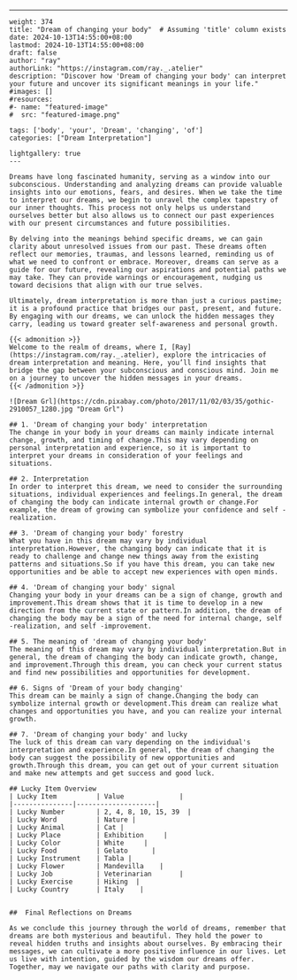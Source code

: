 ---
    weight: 374
    title: "Dream of changing your body"  # Assuming 'title' column exists
    date: 2024-10-13T14:55:00+08:00
    lastmod: 2024-10-13T14:55:00+08:00
    draft: false
    author: "ray"
    authorLink: "https://instagram.com/ray._.atelier"
    description: "Discover how 'Dream of changing your body' can interpret your future and uncover its significant meanings in your life."
    #images: []
    #resources:
    #- name: "featured-image"
    #  src: "featured-image.png"
    
    tags: ['body', 'your', 'Dream', 'changing', 'of']
    categories: ["Dream Interpretation"]
    
    lightgallery: true
    ---
    
    Dreams have long fascinated humanity, serving as a window into our subconscious. Understanding and analyzing dreams can provide valuable insights into our emotions, fears, and desires. When we take the time to interpret our dreams, we begin to unravel the complex tapestry of our inner thoughts. This process not only helps us understand ourselves better but also allows us to connect our past experiences with our present circumstances and future possibilities.
    
    By delving into the meanings behind specific dreams, we can gain clarity about unresolved issues from our past. These dreams often reflect our memories, traumas, and lessons learned, reminding us of what we need to confront or embrace. Moreover, dreams can serve as a guide for our future, revealing our aspirations and potential paths we may take. They can provide warnings or encouragement, nudging us toward decisions that align with our true selves.
    
    Ultimately, dream interpretation is more than just a curious pastime; it is a profound practice that bridges our past, present, and future. By engaging with our dreams, we can unlock the hidden messages they carry, leading us toward greater self-awareness and personal growth.
    
    {{< admonition >}}
    Welcome to the realm of dreams, where I, [Ray](https://instagram.com/ray._.atelier), explore the intricacies of dream interpretation and meaning. Here, you’ll find insights that bridge the gap between your subconscious and conscious mind. Join me on a journey to uncover the hidden messages in your dreams.
    {{< /admonition >}}
    
    ![Dream Grl](https://cdn.pixabay.com/photo/2017/11/02/03/35/gothic-2910057_1280.jpg "Dream Grl")
    
    ## 1. 'Dream of changing your body' interpretation
    The change in your body in your dreams can mainly indicate internal change, growth, and timing of change.This may vary depending on personal interpretation and experience, so it is important to interpret your dreams in consideration of your feelings and situations.
    
    ## 2. Interpretation
    In order to interpret this dream, we need to consider the surrounding situations, individual experiences and feelings.In general, the dream of changing the body can indicate internal growth or change.For example, the dream of growing can symbolize your confidence and self -realization.
    
    ## 3. 'Dream of changing your body' forestry
    What you have in this dream may vary by individual interpretation.However, the changing body can indicate that it is ready to challenge and change new things away from the existing patterns and situations.So if you have this dream, you can take new opportunities and be able to accept new experiences with open minds.
    
    ## 4. 'Dream of changing your body' signal
    Changing your body in your dreams can be a sign of change, growth and improvement.This dream shows that it is time to develop in a new direction from the current state or pattern.In addition, the dream of changing the body may be a sign of the need for internal change, self -realization, and self -improvement.
    
    ## 5. The meaning of 'dream of changing your body'
    The meaning of this dream may vary by individual interpretation.But in general, the dream of changing the body can indicate growth, change, and improvement.Through this dream, you can check your current status and find new possibilities and opportunities for development.
    
    ## 6. Signs of 'Dream of your body changing'
    This dream can be mainly a sign of change.Changing the body can symbolize internal growth or development.This dream can realize what changes and opportunities you have, and you can realize your internal growth.
    
    ## 7. 'Dream of changing your body' and lucky
    The luck of this dream can vary depending on the individual's interpretation and experience.In general, the dream of changing the body can suggest the possibility of new opportunities and growth.Through this dream, you can get out of your current situation and make new attempts and get success and good luck.
    
    ## Lucky Item Overview
    | Lucky Item          | Value              |
    |---------------|--------------------|
    | Lucky Number        | 2, 4, 8, 10, 15, 39  |
    | Lucky Word          | Nature |
    | Lucky Animal        | Cat |
    | Lucky Place         | Exhibition     |
    | Lucky Color         | White     |
    | Lucky Food          | Gelato      |
    | Lucky Instrument    | Tabla |
    | Lucky Flower        | Mandevilla    |
    | Lucky Job           | Veterinarian       |
    | Lucky Exercise      | Hiking  |
    | Lucky Country       | Italy    |
    
    
    ##  Final Reflections on Dreams
    
    As we conclude this journey through the world of dreams, remember that dreams are both mysterious and beautiful. They hold the power to reveal hidden truths and insights about ourselves. By embracing their messages, we can cultivate a more positive influence in our lives. Let us live with intention, guided by the wisdom our dreams offer. Together, may we navigate our paths with clarity and purpose.
    